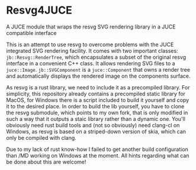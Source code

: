 # Resvg4JUCE
A JUCE module that wraps the resvg SVG rendering library in a JUCE compatible interface

This is an attempt to use resvg to overcome problems with the JUCE integrated SVG rendering facility. It comes with two important classes:
`jb::Resvg::RenderTree`, which encapsulates a subset of the original resvg interface in a convenient C++ class. It allows rendering SVG files to a `juce::Image`. `jb::SVGComponent` is a `juce::Component` that owns a render tree and automatically displays the rendered image on the components surface.

As resvg is a rust library, we need to include it as a precompiled library. For simplicity, this repository already contains a precompiled static library for MacOS, for Windows there is a script included to build it yourself and copy it to the desired place. In order to build the lib yourself, you have to clone the resvg submodule, which points to my own fork, that is only modified in such a way that it outputs a staic library rather than a dynamic one. You'll obviously need rust build tools and (not so obviously) need clang-cl on Windows, as resvg is based on a striped-down version of skia, which can only be compiled with clang.

Due to my lack of rust know-how I failed to get another build configuration than /MD working on Windows at the moment. All hints regarding what can be done about this are welcome!
